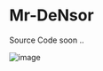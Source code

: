 # Mr-DeNsor


Source Code soon ..

![image](https://user-images.githubusercontent.com/113623772/231904585-5a64acc7-6e46-4a35-9e2d-a507efe97a4d.jpeg)
